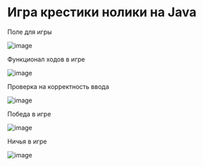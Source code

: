 # Игра крестики нолики на Java

Поле для игры

![image](https://github.com/user-attachments/assets/1147aa74-9711-4cfc-82c3-71a1f42a9f4e)

Функционал ходов в игре

![image](https://github.com/user-attachments/assets/c61b47a0-3002-4137-a671-2003198b607f)

Проверка на корректность ввода

![image](https://github.com/user-attachments/assets/862b0373-76a2-4e6f-80c5-9b07364c08df)

Победа в игре

![image](https://github.com/user-attachments/assets/6b28fc1b-9dd4-4f45-98dc-ab224599cb9f)

Ничья в игре

![image](https://github.com/user-attachments/assets/b1dbc94e-4ae2-4a6d-bafc-5a1e8ff4b7d7)
